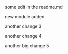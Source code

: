 some edit in the readme.md

new module added

another change 3

another change 4

another big change 5
